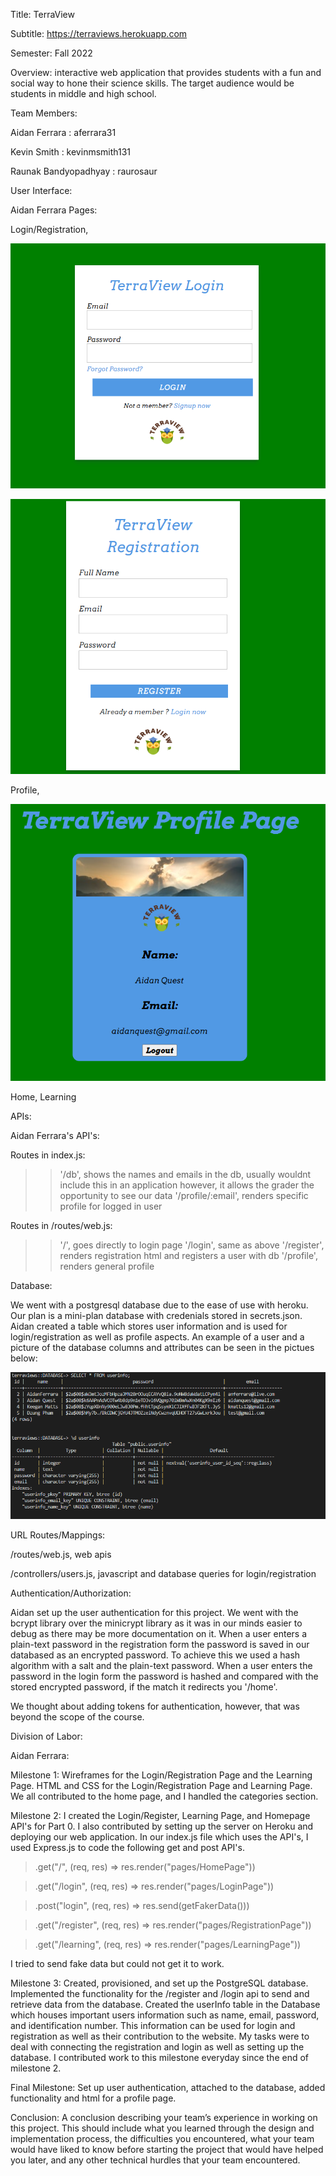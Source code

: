 Title: TerraView

Subtitle: https://terraviews.herokuapp.com

Semester: Fall 2022

Overview: interactive web application that provides students with a fun and social way to hone their science skills. The target audience would be students in middle and high school.


Team Members: 

Aidan Ferrara : aferrara31

Kevin Smith : kevinmsmith131

Raunak Bandyopadhyay : raurosaur



User Interface: 

Aidan Ferrara Pages:

Login/Registration,

![alt text](https://github.com/aferrara31/cs326-final-team-eta/blob/main/docs/img/loginUI.PNG?raw=true)

![alt text](https://github.com/aferrara31/cs326-final-team-eta/blob/main/docs/img/RegUI.PNG?raw=true)

Profile,

![alt text](https://github.com/aferrara31/cs326-final-team-eta/blob/main/docs/img/profileUI.PNG?raw=true)

Home,
Learning


APIs: 

Aidan Ferrara's API's:

Routes in index.js:
>> '/db', shows the names and emails in the db, usually wouldnt include this in an application however, it allows the grader the opportunity to see our data
>> '/profile/:email', renders specific profile for logged in user

Routes in /routes/web.js:
>> '/', goes directly to login page
>> '/login', same as above
>> '/register', renders registration html and registers a user with db
>> '/profile', renders general profile


Database: 

We went with a postgresql database due to the ease of use with heroku. Our plan is a mini-plan database with credenials stored in secrets.json. 
Aidan created a table which stores user information and is used for login/registration as well as profile aspects. An example of a user and a picture of the database columns and attributes can be seen in the pictues below:

![alt text](https://github.com/aferrara31/cs326-final-team-eta/blob/main/docs/img/terradb.PNG?raw=true)



URL Routes/Mappings: 

/routes/web.js, web apis

/controllers/users.js, javascript and database queries for login/registration


Authentication/Authorization:

Aidan set up the user authentication for this project. We went with the bcrypt library over the minicrypt library as it was in our minds easier to debug as there may be more documentation on it.
When a user enters a plain-text password in the registration form the password is saved in our databased as an encrypted password. To achieve this we used a hash algorithm with a salt and the plain-text password.
When a user enters the password in the login form the password is hashed and compared with the stored encrypted password, if the match it redirects you '/home'.

We thought about adding tokens for authentication, however, that was beyond the scope of the course. 


Division of Labor:

Aidan Ferrara:

Milestone 1: Wireframes for the Login/Registration Page and the Learning Page. HTML and CSS for the Login/Registration Page and Learning Page. We all contributed to the home page, and I handled the categories section.

Milestone 2: I created the Login/Register, Learning Page, and Homepage API's for Part 0. I also contributed by setting up the server on Heroku and deploying our web application. In our index.js file which uses the API's, I used Express.js to code the following get and post API's. 
  >.get("/", (req, res) => res.render("pages/HomePage"))
  
  >.get("/login", (req, res) => res.render("pages/LoginPage"))
  
  >.post("login", (req, res) => res.send(getFakerData()))
  
  >.get("/register", (req, res) => res.render("pages/RegistrationPage"))
  
  >.get("/learning", (req, res) => res.render("pages/LearningPage"))
 
 I tried to send fake data but could not get it to work.
 
Milestone 3: Created, provisioned, and set up the PostgreSQL database. Implemented the functionality for the /register and /login api to send and retrieve data from the database. Created the userInfo table in the Database which houses important users information such as name, email, password, and identification number. This information can be used for login and registration as well as their contribution to the website. My tasks were to deal with connecting the registration and login as well as setting up the database. I contributed work to this milestone everyday since the end of milestone 2.

Final Milestone: Set up user authentication, attached to the database, added functionality and html for a profile page. 


Conclusion: A conclusion describing your team’s experience in working on this project. This should include what you learned through the design and implementation process, the difficulties you encountered, what your team would have liked to know before starting the project that would have helped you later, and any other technical hurdles that your team encountered.
